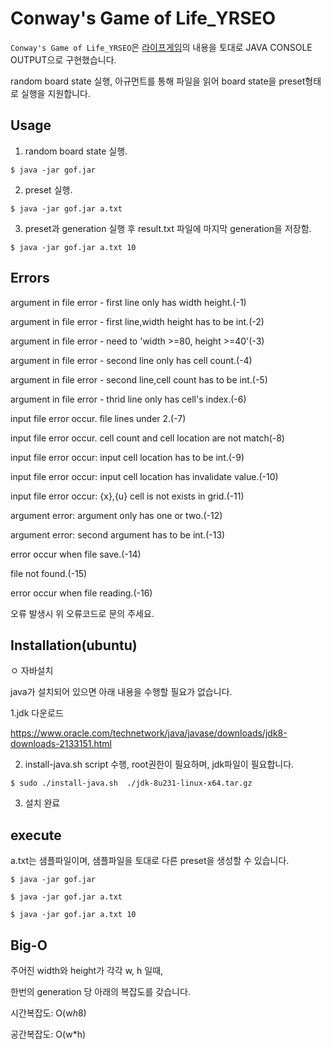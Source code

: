 Conway's Game of Life_YRSEO
=========

`Conway's Game of Life_YRSEO`은 [라이프게임](https://ko.wikipedia.org/wiki/%EB%9D%BC%EC%9D%B4%ED%94%84_%EA%B2%8C%EC%9E%84)의 내용을 토대로 JAVA CONSOLE OUTPUT으로 구현했습니다. 

random board state 실행, 아규먼트를 통해 파일을 읽어 board state을 preset형태로 실행을 지원합니다. 

## Usage

1. random board state 실행.

`$ java -jar gof.jar`

2. preset 실행.

`$ java -jar gof.jar a.txt`

3. preset과 generation 실행 후 result.txt 파일에 마지막 generation을 저장함.

`$ java -jar gof.jar a.txt 10`

## Errors

argument in file error - first line only has width height.(-1)

argument in file error - first line,width height has to be int.(-2)

argument in file error - need to 'width >=80, height >=40'(-3)

argument in file error - second line only has cell count.(-4)

argument in file error - second line,cell count has to be int.(-5)

argument in file error - thrid line only has cell's index.(-6)

input file error occur. file lines under 2.(-7)

input file error occur. cell count and cell location are not match(-8)

input file error occur: input cell location has to be int.(-9)

input file error occur: input cell location has invalidate value.(-10)

input file error occur: {x},{u} cell is not exists in grid.(-11)

argument error: argument only has one or two.(-12)

argument error: second argument has to be int.(-13)

error occur when file save.(-14)

file not found.(-15)

error occur when file reading.(-16)

오류 발생시 위 오류코드로 문의 주세요.

## Installation(ubuntu)

ㅇ 자바설치

java가 설치되어 있으면 아래 내용을 수행할 필요가 없습니다.

1.jdk 다운로드

https://www.oracle.com/technetwork/java/javase/downloads/jdk8-downloads-2133151.html

2. install-java.sh script 수행, root권한이 필요하며, jdk파일이 필요합니다.

`$ sudo ./install-java.sh  ./jdk-8u231-linux-x64.tar.gz`

3. 설치 완료

## execute

a.txt는 샘플파일이며, 샘플파일을 토대로 다른 preset을 생성할 수 있습니다.

`$ java -jar gof.jar`

`$ java -jar gof.jar a.txt`

`$ java -jar gof.jar a.txt 10`

## Big-O

주어진 width와 height가 각각 w, h 일때, 

한번의 generation 당 아래의 복잡도를 갖습니다.

시간복잡도: O(w*h*8)

공간복잡도: O(w*h)

